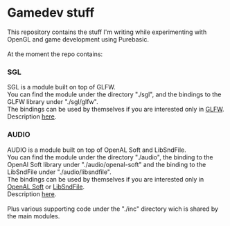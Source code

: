 # Gamedev stuff
This repository contains the stuff I'm writing while experimenting with OpenGL and game development using Purebasic.<br>
<br>
At the moment the repo contains:<br>

### SGL
SGL is a module built on top of GLFW.<br>
You can find the module under the directory "./sgl", and the bindings to the GLFW library under "./sgl/glfw".<br>
The bindings can be used by themselves if you are interested only in [GLFW](https://www.glfw.org/).<br> 
Description [here](https://github.com/spettroscopio/gamedev/blob/main/sgl/README.md).<br>

### AUDIO
AUDIO is a module built on top of OpenAL Soft and LibSndFile.<br>
You can find the module under the directory "./audio", the binding to the OpenAl Soft library under "./audio/openal-soft" and the binding to the LibSndFile under "./audio/libsndfile".<br> 
The bindings can be used by themselves if you are interested only in [OpenAL Soft](https://openal-soft.org/) or [LibSndFile](http://libsndfile.github.io/libsndfile/).<br> 
Description [here](https://github.com/spettroscopio/gamedev/blob/main/audio/README.md).<br>
<br>
Plus various supporting code under the "./inc" directory wich is shared by the main modules.<br>
